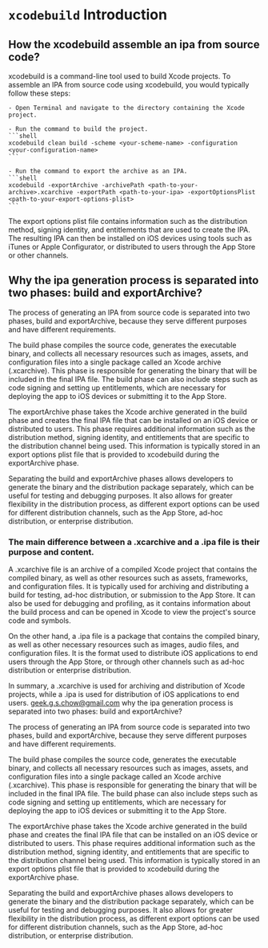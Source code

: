 # `xcodebuild` Introduction

## How the xcodebuild assemble an ipa from source code?

xcodebuild is a command-line tool used to build Xcode projects. To assemble an IPA from source code using xcodebuild, you would typically follow these steps:

    - Open Terminal and navigate to the directory containing the Xcode project.

    - Run the command to build the project.
    ```shell
    xcodebuild clean build -scheme <your-scheme-name> -configuration <your-configuration-name>
    ``` 
    
    - Run the command to export the archive as an IPA.
    ```shell
    xcodebuild -exportArchive -archivePath <path-to-your-archive>.xcarchive -exportPath <path-to-your-ipa> -exportOptionsPlist <path-to-your-export-options-plist>
    ``` 

The export options plist file contains information such as the distribution method, signing identity, and entitlements that are used to create the IPA. The resulting IPA can then be installed on iOS devices using tools such as iTunes or Apple Configurator, or distributed to users through the App Store or other channels.

## Why the ipa generation process is separated into two phases: build and exportArchive?

The process of generating an IPA from source code is separated into two phases, build and exportArchive, because they serve different purposes and have different requirements.

The build phase compiles the source code, generates the executable binary, and collects all necessary resources such as images, assets, and configuration files into a single package called an Xcode archive (.xcarchive). This phase is responsible for generating the binary that will be included in the final IPA file. The build phase can also include steps such as code signing and setting up entitlements, which are necessary for deploying the app to iOS devices or submitting it to the App Store.

The exportArchive phase takes the Xcode archive generated in the build phase and creates the final IPA file that can be installed on an iOS device or distributed to users. This phase requires additional information such as the distribution method, signing identity, and entitlements that are specific to the distribution channel being used. This information is typically stored in an export options plist file that is provided to xcodebuild during the exportArchive phase.

Separating the build and exportArchive phases allows developers to generate the binary and the distribution package separately, which can be useful for testing and debugging purposes. It also allows for greater flexibility in the distribution process, as different export options can be used for different distribution channels, such as the App Store, ad-hoc distribution, or enterprise distribution.


### The main difference between a .xcarchive and a .ipa file is their purpose and content.

A .xcarchive file is an archive of a compiled Xcode project that contains the compiled binary, as well as other resources such as assets, frameworks, and configuration files. It is typically used for archiving and distributing a build for testing, ad-hoc distribution, or submission to the App Store. It can also be used for debugging and profiling, as it contains information about the build process and can be opened in Xcode to view the project's source code and symbols.

On the other hand, a .ipa file is a package that contains the compiled binary, as well as other necessary resources such as images, audio files, and configuration files. It is the format used to distribute iOS applications to end users through the App Store, or through other channels such as ad-hoc distribution or enterprise distribution.

In summary, a .xcarchive is used for archiving and distribution of Xcode projects, while a .ipa is used for distribution of iOS applications to end users.
geek.g.s.chow@gmail.com
why the ipa generation process is separated into two phases: build and exportArchive?

The process of generating an IPA from source code is separated into two phases, build and exportArchive, because they serve different purposes and have different requirements.

The build phase compiles the source code, generates the executable binary, and collects all necessary resources such as images, assets, and configuration files into a single package called an Xcode archive (.xcarchive). This phase is responsible for generating the binary that will be included in the final IPA file. The build phase can also include steps such as code signing and setting up entitlements, which are necessary for deploying the app to iOS devices or submitting it to the App Store.

The exportArchive phase takes the Xcode archive generated in the build phase and creates the final IPA file that can be installed on an iOS device or distributed to users. This phase requires additional information such as the distribution method, signing identity, and entitlements that are specific to the distribution channel being used. This information is typically stored in an export options plist file that is provided to xcodebuild during the exportArchive phase.

Separating the build and exportArchive phases allows developers to generate the binary and the distribution package separately, which can be useful for testing and debugging purposes. It also allows for greater flexibility in the distribution process, as different export options can be used for different distribution channels, such as the App Store, ad-hoc distribution, or enterprise distribution.
